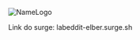 ![NameLogo](https://user-images.githubusercontent.com/77744003/116836093-a87d5a00-ab9b-11eb-862e-f396179fef93.png)

Link do surge: labeddit-elber.surge.sh
